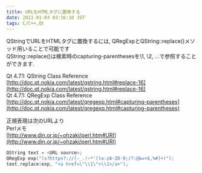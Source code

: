 ```yaml
---
title: URLをHTMLタグに置換する
date: 2011-01-03 03:16:10 JST
tags: C/C++,Qt
---
```


QStringでURLをHTMLタグに置換するには, QRegExpとQString::replace()メソッド用いることで可能です  
QString::replace()は検索時のcapturing-parenthesesを\1, \2, ...で参照することができます.

Qt 4.7.1: QString Class Reference  
[http://doc.qt.nokia.com/latest/qstring.html#replace-16](http://doc.qt.nokia.com/latest/qstring.html#replace-16)  
Qt 4.7.1: QRegExp Class Reference  
[http://doc.qt.nokia.com/latest/qregexp.html#capturing-parentheses](http://doc.qt.nokia.com/latest/qregexp.html#capturing-parentheses)

正規表現は次のURLより  
Perlメモ  
[http://www.din.or.jp/~ohzaki/perl.htm#URI](http://www.din.or.jp/~ohzaki/perl.htm#URI)

```cpp
QString text = <URL source>;
QRegExp exp("(s?https?://[-_.!~*'()a-zA-Z0-9;/?:@&=+$,%#]+)");
text.replace(exp, "<a href=\"\\1\">\\1</a>");
```

